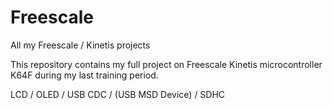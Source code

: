 # Freescale
All my Freescale / Kinetis projects

This repository contains my full project on Freescale Kinetis microcontroller K64F during my last training period.

LCD /
OLED /
USB CDC /
(USB MSD Device) /
SDHC

